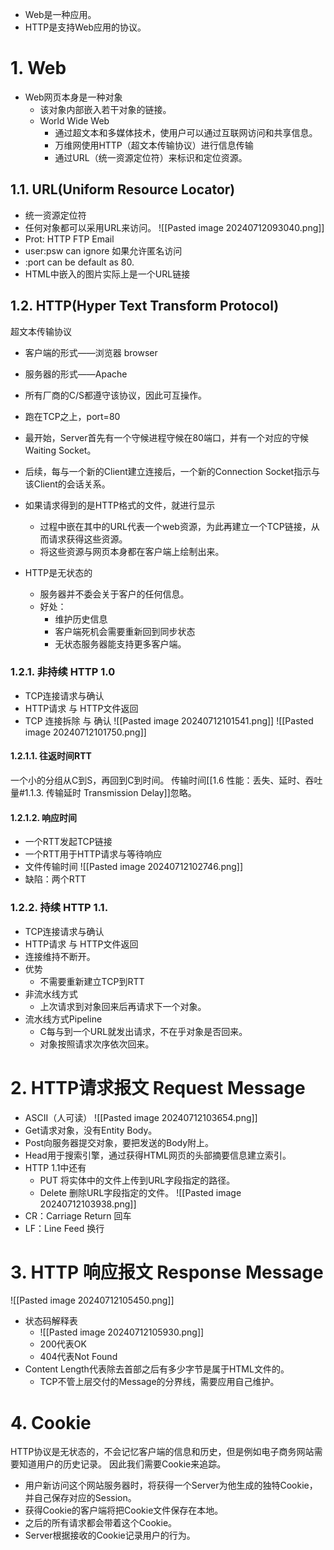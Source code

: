 - Web是一种应用。
- HTTP是支持Web应用的协议。
# 1. Web
- Web网页本身是一种对象
	- 该对象内部嵌入若干对象的链接。
	- World Wide Web
		- 通过超文本和多媒体技术，使用户可以通过互联网访问和共享信息。
		- 万维网使用HTTP（超文本传输协议）进行信息传输
		- 通过URL（统一资源定位符）来标识和定位资源。
## 1.1. URL(Uniform Resource Locator)
- 统一资源定位符
- 任何对象都可以采用URL来访问。
![[Pasted image 20240712093040.png]]
- Prot: HTTP FTP Email
- user:psw can ignore 如果允许匿名访问
- :port can be default as 80.
- HTML中嵌入的图片实际上是一个URL链接
## 1.2. HTTP(Hyper Text Transform Protocol)
超文本传输协议
- 客户端的形式——浏览器 browser
- 服务器的形式——Apache
- 所有厂商的C/S都遵守该协议，因此可互操作。
- 跑在TCP之上，port=80

- 最开始，Server首先有一个守候进程守候在80端口，并有一个对应的守候Waiting Socket。
- 后续，每与一个新的Client建立连接后，一个新的Connection Socket指示与该Client的会话关系。
- 如果请求得到的是HTTP格式的文件，就进行显示
	- 过程中嵌在其中的URL代表一个web资源，为此再建立一个TCP链接，从而请求获得这些资源。
	- 将这些资源与网页本身都在客户端上绘制出来。
- HTTP是无状态的
	- 服务器并不委会关于客户的任何信息。
	- 好处：
		- 维护历史信息
		- 客户端死机会需要重新回到同步状态
		- 无状态服务器能支持更多客户端。
### 1.2.1. 非持续 HTTP 1.0
- TCP连接请求与确认
- HTTP请求 与 HTTP文件返回
- TCP 连接拆除 与 确认
![[Pasted image 20240712101541.png]]
![[Pasted image 20240712101750.png]]
#### 1.2.1.1. 往返时间RTT
一个小的分组从C到S，再回到C到时间。
传输时间[[1.6 性能：丢失、延时、吞吐量#1.1.3. 传输延时 Transmission Delay]]忽略。
#### 1.2.1.2. 响应时间
- 一个RTT发起TCP链接
- 一个RTT用于HTTP请求与等待响应
- 文件传输时间
![[Pasted image 20240712102746.png]]
- 缺陷：两个RTT
### 1.2.2. 持续 HTTP 1.1.
- TCP连接请求与确认
- HTTP请求 与 HTTP文件返回
- 连接维持不断开。
- 优势
	- 不需要重新建立TCP到RTT
- 非流水线方式
	- 上次请求到对象回来后再请求下一个对象。
- 流水线方式Pipeline
	- C每与到一个URL就发出请求，不在乎对象是否回来。
	- 对象按照请求次序依次回来。
# 2. HTTP请求报文 Request Message
- ASCII（人可读）
![[Pasted image 20240712103654.png]]
- Get请求对象，没有Entity Body。
- Post向服务器提交对象，要把发送的Body附上。
- Head用于搜索引擎，通过获得HTML网页的头部摘要信息建立索引。
- HTTP 1.1中还有
	- PUT 将实体中的文件上传到URL字段指定的路径。
	- Delete 删除URL字段指定的文件。
![[Pasted image 20240712103938.png]]
- CR：Carriage Return 回车
- LF：Line Feed 换行
# 3. HTTP 响应报文 Response Message
![[Pasted image 20240712105450.png]]
- 状态码解释表
	- ![[Pasted image 20240712105930.png]]
	- 200代表OK
	- 404代表Not Found
- Content Length代表除去首部之后有多少字节是属于HTML文件的。
	- TCP不管上层交付的Message的分界线，需要应用自己维护。

# 4. Cookie
HTTP协议是无状态的，不会记忆客户端的信息和历史，但是例如电子商务网站需要知道用户的历史记录。
因此我们需要Cookie来追踪。
- 用户新访问这个网站服务器时，将获得一个Server为他生成的独特Cookie，并自己保存对应的Session。
- 获得Cookie的客户端将把Cookie文件保存在本地。
- 之后的所有请求都会带着这个Cookie。
- Server根据接收的Cookie记录用户的行为。

